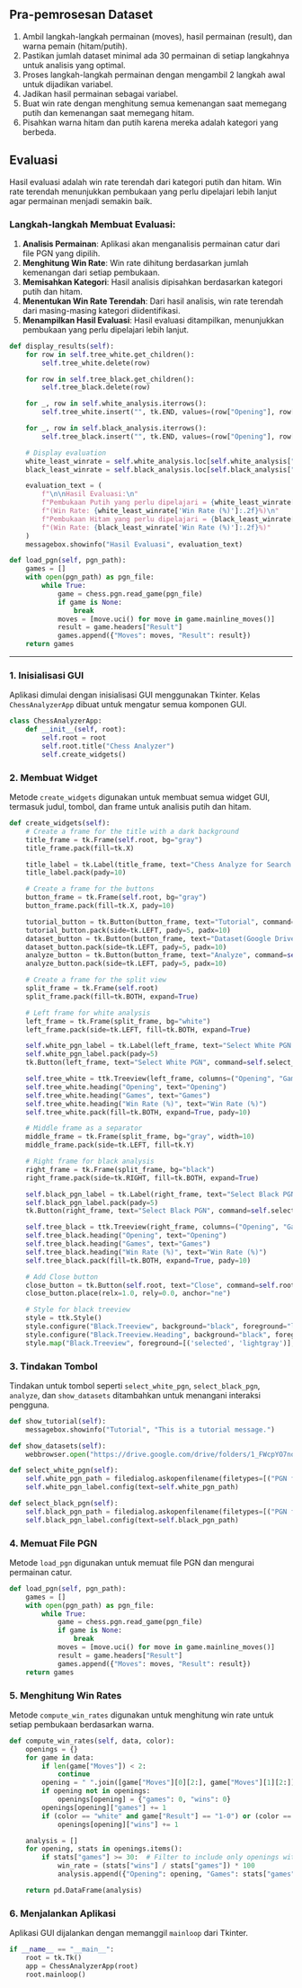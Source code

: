 ## Pra-pemrosesan Dataset
1. Ambil langkah-langkah permainan (moves), hasil permainan (result), dan warna pemain (hitam/putih).
2. Pastikan jumlah dataset minimal ada 30 permainan di setiap langkahnya untuk analisis yang optimal.
3. Proses langkah-langkah permainan dengan mengambil 2 langkah awal untuk dijadikan variabel.
4. Jadikan hasil permainan sebagai variabel.
5. Buat win rate dengan menghitung semua kemenangan saat memegang putih dan kemenangan saat memegang hitam.
6. Pisahkan warna hitam dan putih karena mereka adalah kategori yang berbeda.

## Evaluasi
Hasil evaluasi adalah win rate terendah dari kategori putih dan hitam. Win rate terendah menunjukkan pembukaan yang perlu dipelajari lebih lanjut agar permainan menjadi semakin baik.

### Langkah-langkah Membuat Evaluasi:
1. **Analisis Permainan**: Aplikasi akan menganalisis permainan catur dari file PGN yang dipilih.
2. **Menghitung Win Rate**: Win rate dihitung berdasarkan jumlah kemenangan dari setiap pembukaan.
3. **Memisahkan Kategori**: Hasil analisis dipisahkan berdasarkan kategori putih dan hitam.
4. **Menentukan Win Rate Terendah**: Dari hasil analisis, win rate terendah dari masing-masing kategori diidentifikasi.
5. **Menampilkan Hasil Evaluasi**: Hasil evaluasi ditampilkan, menunjukkan pembukaan yang perlu dipelajari lebih lanjut.

```python
def display_results(self):
    for row in self.tree_white.get_children():
        self.tree_white.delete(row)

    for row in self.tree_black.get_children():
        self.tree_black.delete(row)

    for _, row in self.white_analysis.iterrows():
        self.tree_white.insert("", tk.END, values=(row["Opening"], row["Games"], row["Win Rate (%)"]))

    for _, row in self.black_analysis.iterrows():
        self.tree_black.insert("", tk.END, values=(row["Opening"], row["Games"], row["Win Rate (%)"]))

    # Display evaluation
    white_least_winrate = self.white_analysis.loc[self.white_analysis["Win Rate (%)"].idxmin()]
    black_least_winrate = self.black_analysis.loc[self.black_analysis["Win Rate (%)"].idxmin()]

    evaluation_text = (
        f"\n\nHasil Evaluasi:\n"
        f"Pembukaan Putih yang perlu dipelajari = {white_least_winrate['Opening']} "
        f"(Win Rate: {white_least_winrate['Win Rate (%)']:.2f}%)\n"
        f"Pembukaan Hitam yang perlu dipelajari = {black_least_winrate['Opening']} "
        f"(Win Rate: {black_least_winrate['Win Rate (%)']:.2f}%)"
    )
    messagebox.showinfo("Hasil Evaluasi", evaluation_text)
```

```python
def load_pgn(self, pgn_path):
    games = []
    with open(pgn_path) as pgn_file:
        while True:
            game = chess.pgn.read_game(pgn_file)
            if game is None:
                break
            moves = [move.uci() for move in game.mainline_moves()]
            result = game.headers["Result"]
            games.append({"Moves": moves, "Result": result})
    return games
```

---


### 1. Inisialisasi GUI

Aplikasi dimulai dengan inisialisasi GUI menggunakan Tkinter. Kelas `ChessAnalyzerApp` dibuat untuk mengatur semua komponen GUI.

```python
class ChessAnalyzerApp:
    def __init__(self, root):
        self.root = root
        self.root.title("Chess Analyzer")
        self.create_widgets()
```

### 2. Membuat Widget

Metode `create_widgets` digunakan untuk membuat semua widget GUI, termasuk judul, tombol, dan frame untuk analisis putih dan hitam.

```python
def create_widgets(self):
    # Create a frame for the title with a dark background
    title_frame = tk.Frame(self.root, bg="gray")
    title_frame.pack(fill=tk.X)

    title_label = tk.Label(title_frame, text="Chess Analyze for Search your Weakness Opening", font=("Helvetica", 20, "bold"), fg="lightblue", bg="gray")
    title_label.pack(pady=10)

    # Create a frame for the buttons
    button_frame = tk.Frame(self.root, bg="gray")
    button_frame.pack(fill=tk.X, pady=10)

    tutorial_button = tk.Button(button_frame, text="Tutorial", command=self.show_tutorial, width=20, bg="lightgreen")
    tutorial_button.pack(side=tk.LEFT, pady=5, padx=10)
    dataset_button = tk.Button(button_frame, text="Dataset(Google Drive)", command=self.show_datasets, width=20)
    dataset_button.pack(side=tk.LEFT, pady=5, padx=10)
    analyze_button = tk.Button(button_frame, text="Analyze", command=self.analyze, width=20)
    analyze_button.pack(side=tk.LEFT, pady=5, padx=10)

    # Create a frame for the split view
    split_frame = tk.Frame(self.root)
    split_frame.pack(fill=tk.BOTH, expand=True)

    # Left frame for white analysis
    left_frame = tk.Frame(split_frame, bg="white")
    left_frame.pack(side=tk.LEFT, fill=tk.BOTH, expand=True)

    self.white_pgn_label = tk.Label(left_frame, text="Select White PGN file", bg="white", fg="black")
    self.white_pgn_label.pack(pady=5)
    tk.Button(left_frame, text="Select White PGN", command=self.select_white_pgn, width=20).pack(pady=5)

    self.tree_white = ttk.Treeview(left_frame, columns=("Opening", "Games", "Win Rate (%)"), show="headings")
    self.tree_white.heading("Opening", text="Opening")
    self.tree_white.heading("Games", text="Games")
    self.tree_white.heading("Win Rate (%)", text="Win Rate (%)")
    self.tree_white.pack(fill=tk.BOTH, expand=True, pady=10)

    # Middle frame as a separator
    middle_frame = tk.Frame(split_frame, bg="gray", width=10)
    middle_frame.pack(side=tk.LEFT, fill=tk.Y)

    # Right frame for black analysis
    right_frame = tk.Frame(split_frame, bg="black")
    right_frame.pack(side=tk.RIGHT, fill=tk.BOTH, expand=True)

    self.black_pgn_label = tk.Label(right_frame, text="Select Black PGN file", bg="black", fg="white")
    self.black_pgn_label.pack(pady=5)
    tk.Button(right_frame, text="Select Black PGN", command=self.select_black_pgn, width=20).pack(pady=5)

    self.tree_black = ttk.Treeview(right_frame, columns=("Opening", "Games", "Win Rate (%)"), show="headings", style="Black.Treeview")
    self.tree_black.heading("Opening", text="Opening")
    self.tree_black.heading("Games", text="Games")
    self.tree_black.heading("Win Rate (%)", text="Win Rate (%)")
    self.tree_black.pack(fill=tk.BOTH, expand=True, pady=10)

    # Add Close button
    close_button = tk.Button(self.root, text="Close", command=self.root.quit, bg="red", fg="white")
    close_button.place(relx=1.0, rely=0.0, anchor="ne")

    # Style for black treeview
    style = ttk.Style()
    style.configure("Black.Treeview", background="black", foreground="lightgray", fieldbackground="black")
    style.configure("Black.Treeview.Heading", background="black", foreground="lightgray")
    style.map("Black.Treeview", foreground=[('selected', 'lightgray')], background=[('selected', 'black')])
```

### 3. Tindakan Tombol

Tindakan untuk tombol seperti `select_white_pgn`, `select_black_pgn`, `analyze`, dan `show_datasets` ditambahkan untuk menangani interaksi pengguna.

```python
def show_tutorial(self):
    messagebox.showinfo("Tutorial", "This is a tutorial message.")

def show_datasets(self):
    webbrowser.open("https://drive.google.com/drive/folders/1_FWcpYO7noxe5gpb_DLPTKnc2PVimuzu?usp=sharing")

def select_white_pgn(self):
    self.white_pgn_path = filedialog.askopenfilename(filetypes=[("PGN files", "*.pgn")])
    self.white_pgn_label.config(text=self.white_pgn_path)

def select_black_pgn(self):
    self.black_pgn_path = filedialog.askopenfilename(filetypes=[("PGN files", "*.pgn")])
    self.black_pgn_label.config(text=self.black_pgn_path)
```

### 4. Memuat File PGN

Metode `load_pgn` digunakan untuk memuat file PGN dan mengurai permainan catur.

```python
def load_pgn(self, pgn_path):
    games = []
    with open(pgn_path) as pgn_file:
        while True:
            game = chess.pgn.read_game(pgn_file)
            if game is None:
                break
            moves = [move.uci() for move in game.mainline_moves()]
            result = game.headers["Result"]
            games.append({"Moves": moves, "Result": result})
    return games
```

### 5. Menghitung Win Rates

Metode `compute_win_rates` digunakan untuk menghitung win rate untuk setiap pembukaan berdasarkan warna.

```python
def compute_win_rates(self, data, color):
    openings = {}
    for game in data:
        if len(game["Moves"]) < 2:
            continue
        opening = " ".join([game["Moves"][0][2:], game["Moves"][1][2:]])
        if opening not in openings:
            openings[opening] = {"games": 0, "wins": 0}
        openings[opening]["games"] += 1
        if (color == "white" and game["Result"] == "1-0") or (color == "black" and game["Result"] == "0-1"):
            openings[opening]["wins"] += 1

    analysis = []
    for opening, stats in openings.items():
        if stats["games"] >= 30:  # Filter to include only openings with 30 or more games
            win_rate = (stats["wins"] / stats["games"]) * 100
            analysis.append({"Opening": opening, "Games": stats["games"], "Win Rate (%)": win_rate})

    return pd.DataFrame(analysis)
```



### 6. Menjalankan Aplikasi

Aplikasi GUI dijalankan dengan memanggil `mainloop` dari Tkinter.

```python
if __name__ == "__main__":
    root = tk.Tk()
    app = ChessAnalyzerApp(root)
    root.mainloop()
```
